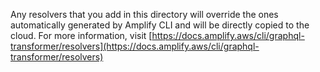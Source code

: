 Any resolvers that you add in this directory will override the ones automatically generated by Amplify CLI and will be
directly copied to the cloud.
For more information,
visit [https://docs.amplify.aws/cli/graphql-transformer/resolvers](https://docs.amplify.aws/cli/graphql-transformer/resolvers)